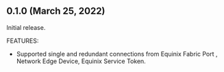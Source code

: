 ## 0.1.0 (March 25, 2022)

Initial release. 

FEATURES:

- Supported single and redundant connections from Equinix Fabric Port , Network Edge Device, Equinix Service Token.
